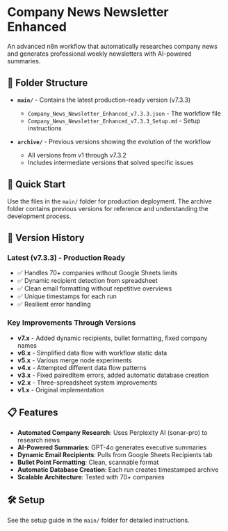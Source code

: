 # Company News Newsletter Enhanced

An advanced n8n workflow that automatically researches company news and generates professional weekly newsletters with AI-powered summaries.

## 📁 Folder Structure

- **`main/`** - Contains the latest production-ready version (v7.3.3)
  - `Company_News_Newsletter_Enhanced_v7.3.3.json` - The workflow file
  - `Company_News_Newsletter_Enhanced_v7.3.3_Setup.md` - Setup instructions

- **`archive/`** - Previous versions showing the evolution of the workflow
  - All versions from v1 through v7.3.2
  - Includes intermediate versions that solved specific issues

## 🚀 Quick Start

Use the files in the `main/` folder for production deployment. The archive folder contains previous versions for reference and understanding the development process.

## 🔄 Version History

### Latest (v7.3.3) - Production Ready
- ✅ Handles 70+ companies without Google Sheets limits
- ✅ Dynamic recipient detection from spreadsheet
- ✅ Clean email formatting without repetitive overviews
- ✅ Unique timestamps for each run
- ✅ Resilient error handling

### Key Improvements Through Versions
- **v7.x** - Added dynamic recipients, bullet formatting, fixed company names
- **v6.x** - Simplified data flow with workflow static data
- **v5.x** - Various merge node experiments
- **v4.x** - Attempted different data flow patterns
- **v3.x** - Fixed pairedItem errors, added automatic database creation
- **v2.x** - Three-spreadsheet system improvements
- **v1.x** - Original implementation

## 📋 Features

- **Automated Company Research**: Uses Perplexity AI (sonar-pro) to research news
- **AI-Powered Summaries**: GPT-4o generates executive summaries
- **Dynamic Email Recipients**: Pulls from Google Sheets Recipients tab
- **Bullet Point Formatting**: Clean, scannable format
- **Automatic Database Creation**: Each run creates timestamped archive
- **Scalable Architecture**: Tested with 70+ companies

## 🛠️ Setup

See the setup guide in the `main/` folder for detailed instructions.